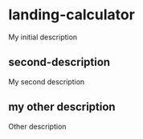 # landing-calculator

My initial description

## second-description

My second description

## my other description

Other description
